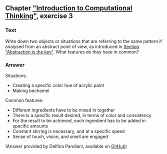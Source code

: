 ## Chapter ["Introduction to Computational Thinking"](https://comp-think.github.io/book/01.pdf), exercise 3

### Text
Write down two objects or situations that are referring to the same pattern if analysed from an abstract point of view, as introduced in [Section "Abstraction is the key"](https://comp-think.github.io/book/01.pdf). What features do they have in common?

### Answer
Situations:
* Creating a specific color hue of acrylic paint
* Making bechamel

Common features:
* Different ingredients have to be mixed in together
* There is a specific result desired, in terms of color and consistency
* For the result to be achieved, each ingredient has to be added in specific amounts
* Constant stirring is necessary, and at a specific speed
* Sense of touch, vision, and smell are engaged

(Answer provided by Delfina Pandiani, available on [GitHub]( https://github.com/comp-think/2018-2019/issues/3#issuecomment-438247935))